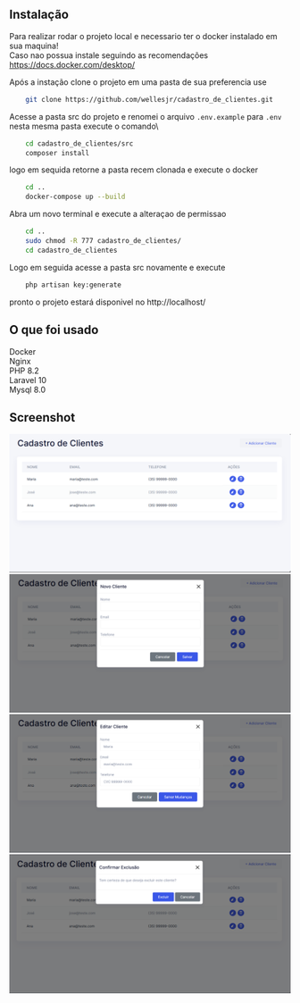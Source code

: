 
## Instalação
Para realizar rodar o projeto local e necessario ter o docker instalado em sua maquina!\
Caso nao possua instale seguindo as recomendações https://docs.docker.com/desktop/

Após a instação clone o projeto em uma pasta de sua preferencia use 
```bash
    git clone https://github.com/wellesjr/cadastro_de_clientes.git
```
Acesse a pasta src do projeto e renomei o arquivo ``.env.example`` para ``.env``\
nesta mesma pasta execute o comando\
```bash
    cd cadastro_de_clientes/src
    composer install
```
logo em sequida retorne a pasta recem clonada e execute o docker
```bash
    cd ..
    docker-compose up --build
```
Abra um novo terminal e execute a alteraçao de permissao
```bash
    cd ..
    sudo chmod -R 777 cadastro_de_clientes/
    cd cadastro_de_clientes
```

Logo em seguida acesse a pasta src novamente e execute
```bash
    php artisan key:generate
```

pronto o projeto estará disponivel no http://localhost/

## O que foi usado
Docker\
Nginx\
PHP 8.2\
Laravel 10\
Mysql 8.0

## Screenshot
![App Screenshot](https://github.com/wellesjr/cadastro_de_clientes/blob/main/imagens/image1.png)
![App Screenshot](https://github.com/wellesjr/cadastro_de_clientes/blob/main/imagens/image2.png)
![App Screenshot](https://github.com/wellesjr/cadastro_de_clientes/blob/main/imagens/image3.png)
![App Screenshot](https://github.com/wellesjr/cadastro_de_clientes/blob/main/imagens/image4.png)
